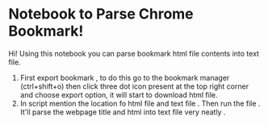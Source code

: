 # Notebook to Parse Chrome Bookmark!

Hi! Using this notebook you can parse bookmark html file contents into text file.

 1. First export bookmark , to do this go to the bookmark manager (ctrl+shift+o) then click three dot icon present at the top right corner and choose export option, it will start to download html file.
 2. In script mention the location fo html file and text file .  Then run the file . It'll parse the webpage title and html into text file very neatly . 

